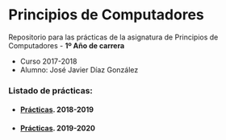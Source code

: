 # Principios de Computadores

Repositorio para las prácticas de la asignatura de Principios de Computadores - **1º Año de carrera**
- Curso 2017-2018
- Alumno: José Javier Díaz González

### Listado de prácticas:
- #### [Prácticas](https://github.com/alu0101128894/PC/tree/main/Pr%C3%A1cticas%202018-2019). 2018-2019

- #### [Prácticas](https://github.com/alu0101128894/PC/tree/main/Pr%C3%A1cticas%202019-2020). 2019-2020